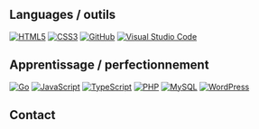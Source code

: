 

## Languages / outils
[![HTML5](https://img.shields.io/badge/-HTML5-E34F26?&logo=HTML5&logoColor=white)](https://www.w3.org/html/)
[![CSS3](https://img.shields.io/badge/-CSS3-1572B6?&logo=CSS3&logoColor=white)](https://developer.mozilla.org/fr/docs/Web/CSS)
[![GitHub](https://img.shields.io/badge/-GitHub-000?&logo=GitHub&logoColor=FFF)](https://www.github.com/)
[![Visual Studio Code](https://img.shields.io/badge/-VS%20Code-007ACC?&logo=Visual%20Studio%20Code&logoColor=white)](https://code.visualstudio.com/)



## Apprentissage / perfectionnement
[![Go](https://img.shields.io/badge/-Go-00ADD8?&logo=Go&logoColor=white)](https://golang.org/)
[![JavaScript](https://img.shields.io/badge/-JavaScript-F7DF1E?&logo=JavaScript&logoColor=black)](https://developer.mozilla.org/fr/docs/Web/JavaScript)
[![TypeScript](https://img.shields.io/badge/-TypeScript-3178C6?&logo=TypeScript&logoColor=white)](https://www.typescriptlang.org/)
[![PHP](https://img.shields.io/badge/-PHP-777BB4?&logo=PHP&logoColor=white)](https://www.php.net/)
[![MySQL](https://img.shields.io/badge/-MySQL-4479A1?&logo=MySQL&logoColor=white)](https://www.mysql.com/)
[![WordPress](https://img.shields.io/badge/-WordPress-21759B?&logo=WordPress&logoColor=white)](https://wordpress.org/)


## Contact
